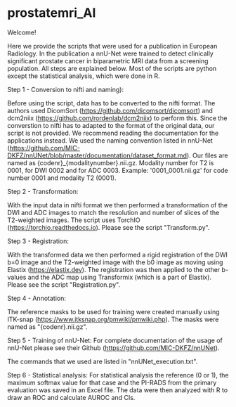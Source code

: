 # prostatemri_AI

Welcome! 

Here we provide the scripts that were used for a publication in European Radiology. In the publication a nnU-Net were trained to detect clinically significant prostate cancer in biparametric MRI data from a screening population. All steps are explained below. Most of the scripts are python except the statistical analysis, which were done in R. 


Step 1 - Conversion to nifti and naming):

Before using the script, data has to be converted to the nifti format. The authors used DicomSort (https://github.com/dicomsort/dicomsort) and dcm2niix (https://github.com/rordenlab/dcm2niix) to perform this. Since the converstion to nifti has to adapted to the format of the original data, our script is not provided. We recommend reading the documentation for the applications instead. 
We used the naming convention listed in nnU-Net (https://github.com/MIC-DKFZ/nnUNet/blob/master/documentation/dataset_format.md). Our files are named as {codenr}_{modalitynumber}.nii.gz. Modality number for T2 is 0001, for DWI 0002 and for ADC 0003. Example: '0001_0001.nii.gz' for code number 0001 and modality T2 (0001).


Step 2 - Transformation:

With the input data in nifti format we then performed a transformation of the DWI and ADC images to match the resolution and number of slices of the T2-weighted images. The script uses TorchIO (https://torchio.readthedocs.io). Please see the script "Transform.py". 


Step 3 - Registration:

With the transformed data we then performed a rigid registration of the DWI b=0 image and the T2-weighted image with the b0 image as moving using Elastix (https://elastix.dev). The registration was then applied to the other b-values and the ADC map using Transformix (which is a part of Elastix). Please see the script "Registration.py".

Step 4 - Annotation:

The reference masks to be used for training were created manually using ITK-snap (https://www.itksnap.org/pmwiki/pmwiki.php). The masks were named as "{codenr}.nii.gz".


Step 5 - Training of nnU-Net:
For complete documentation of the usage of nnU-Net please see their Github (https://github.com/MIC-DKFZ/nnUNet).

The commands that we used are listed in "nnUNet_execution.txt".


Step 6 - Statistical analysis:
For statistical analysis the reference (0 or 1), the maximum softmax value for that case and the PI-RADS from the primary evaluation was saved in an Excel file. The data were then analyzed with R to draw an ROC and calculate AUROC and CIs. 




